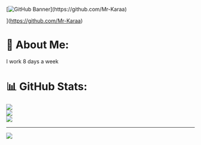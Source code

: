 [![GitHub Banner]([[https://user-images.githubusercontent.com/58959408/232639433-cb0aea21-66f0-4508-a771-85e2089c5a87.gif](https://github.com/Mr-Karaa/Mr-Karaa/assets/125089535/435cb368-f8d5-45ca-80bd-06498e8e73e2)](https://giphy.com/gifs/80s-synthwave-aesthetic-5e25aUTZPcI94uMZgv))](https://github.com/Mr-Karaa)



](https://github.com/Mr-Karaa)
# 💫 About Me:
I work 8 days a week

# 📊 GitHub Stats:
![](https://github-readme-stats.vercel.app/api?username=Mr-Karaa&theme=merko&hide_border=false&include_all_commits=true&count_private=true)<br/>
![](https://github-readme-streak-stats.herokuapp.com/?user=Mr-Karaa&theme=merko&hide_border=false)<br/>
![](https://github-readme-stats.vercel.app/api/top-langs/?username=Mr-Karaa&theme=merko&hide_border=false&include_all_commits=true&count_private=true&layout=compact)

---
[![](https://visitcount.itsvg.in/api?id=Mr-Karaa&icon=0&color=8)](https://visitcount.itsvg.in)

<!-- Proudly created with GPRM ( https://gprm.itsvg.in ) -->
